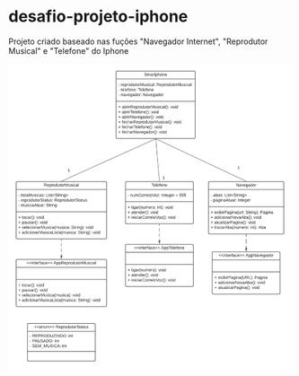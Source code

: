 # desafio-projeto-iphone

Projeto criado baseado nas fuções "Navegador Internet", "Reprodutor Musical" e "Telefone" do Iphone

<img src="diagramaUML.png">
